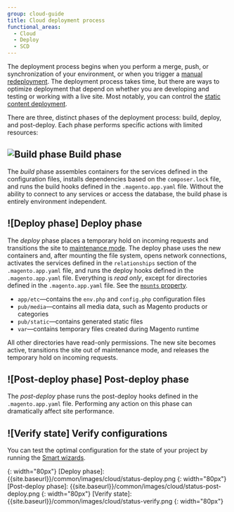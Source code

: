```yaml
---
group: cloud-guide
title: Cloud deployment process
functional_areas:
  - Cloud
  - Deploy
  - SCD
---
```


The deployment process begins when you perform a merge, push, or synchronization of your environment, or when you trigger a [manual redeployment]({{page.baseurl}}/cloud/reference/cli-ref-topic.html#git-commands). The deployment process takes time, but there are ways to optimize deployment that depend on whether you are developing and testing or working with a live site. Most notably, you can control the [static content deployment]({{page.baseurl}}/cloud/deploy/static-content-deployment.html).

There are three, distinct phases of the deployment process: build, deploy, and post-deploy. Each phase performs specific actions with limited resources:

## ![Build phase] Build phase

The _build_ phase assembles containers for the services defined in the configuration files, installs dependencies based on the `composer.lock` file, and runs the build hooks defined in the `.magento.app.yaml` file. Without the ability to connect to any services or access the database, the build phase is entirely environment independent.

## ![Deploy phase] Deploy phase

The _deploy_ phase places a temporary hold on incoming requests and transitions the site to [maintenance mode]({{page.baseurl}}/config-guide/bootstrap/magento-modes.html). The deploy phase uses the new containers and, after mounting the file system, opens network connections, activates the services defined in the `relationships` section of the `.magento.app.yaml` file, and runs the deploy hooks defined in the `.magento.app.yaml` file. Everything is _read only_, except for directories defined in the `.magento.app.yaml` file. See the [`mounts` property]({{page.baseurl}}/cloud/project/project-conf-files_magento-app.html#mounts).

-  `app/etc`—contains the `env.php` and `config.php` configuration files
-  `pub/media`—contains all media data, such as Magento products or categories
-  `pub/static`—contains generated static files
-  `var`—contains temporary files created during Magento runtime

All other directories have read-only permissions. The new site becomes active, transitions the site out of maintenance mode, and releases the temporary hold on incoming requests.

## ![Post-deploy phase] Post-deploy phase

The _post-deploy_ phase runs the post-deploy hooks defined in the `.magento.app.yaml` file. Performing any action on this phase can dramatically affect site performance.

## ![Verify state] Verify configurations

You can test the optimal configuration for the state of your project by running the [Smart wizards]({{page.baseurl}}/cloud/deploy/smart-wizards.html).

[Build phase]: {{site.baseurl}}/common/images/cloud/status-build.png
{: width="80px"}
[Deploy phase]: {{site.baseurl}}/common/images/cloud/status-deploy.png
{: width="80px"}
[Post-deploy phase]: {{site.baseurl}}/common/images/cloud/status-post-deploy.png
{: width="80px"}
[Verify state]: {{site.baseurl}}/common/images/cloud/status-verify.png
{: width="80px"}